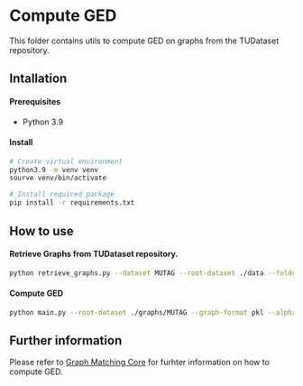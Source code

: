 # Compute GED

This folder contains utils to compute GED on graphs from the TUDataset repository.

## Intallation

#### Prerequisites
 - Python 3.9

#### Install
```bash
# Create virtual environment
python3.9 -m venv venv
sourve venv/bin/activate

# Install required package
pip install -r requirements.txt
```

## How to use

#### Retrieve Graphs from TUDataset repository.
```bash
python retrieve_graphs.py --dataset MUTAG --root-dataset ./data --folder-results ./graphs/MUTAG --graph-format pkl
```

#### Compute GED
```bash
python main.py --root-dataset ./graphs/MUTAG --graph-format pkl --alpha 0.4 --n-cores 8
```

## Further information

Please refer to [Graph Matching Core](https://github.com/CheshireCat12/graph-matching-core) for furhter information on how to compute GED.
